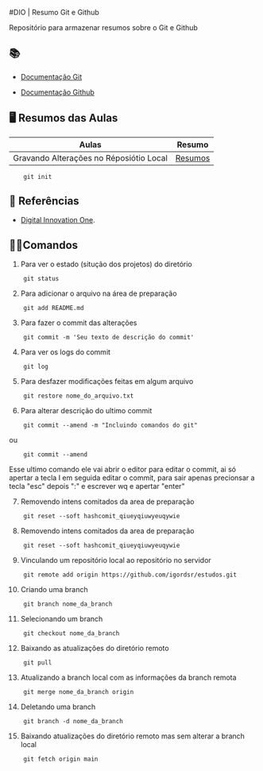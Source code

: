 #DIO | Resumo Git e Github

Repositório para armazenar resumos sobre o Git e Github

## 📚
- [Documentação Git](https://git-scm.com/doc)

- [Documentação Github](https://docs.github.com/pt/get-started/writing-on-github/getting-started-with-writing-and-formatting-on-github/quickstart-for-writing-on-github)

## 🖥️ Resumos das Aulas

| Aulas | Resumo |
| ------| ------ |
| Gravando Alterações no Réposiótio Local | [Resumos]() |

```
    git init
```

## 🔎 Referências
- [Digital Innovation One]().


## 👨‍💻Comandos
1. Para ver o estado (situção dos projetos) do diretório
```
    git status
```

2. Para adicionar o arquivo na área de preparação
```
    git add README.md
```

3. Para fazer o commit das alterações
```
    git commit -m 'Seu texto de descrição do commit'
```

4. Para ver os logs do commit
```
    git log
```

5. Para desfazer modificações feitas em algum arquivo
```
    git restore nome_do_arquivo.txt
```

6. Para alterar descrição do ultimo commit
```
    git commit --amend -m "Incluindo comandos do git"
```
ou

```
    git commit --amend
```
Esse ultimo comando ele vai abrir o editor para editar o commit, ai só apertar a tecla I em seguida editar o commit, para sair apenas precionsar a tecla "esc" depois ":" e escrever wq e apertar "enter"

7. Removendo intens comitados da area de preparação
```
    git reset --soft hashcomit_qiueyqiuwyeuqywie
```

8. Removendo intens comitados da area de preparação
```
    git reset --soft hashcomit_qiueyqiuwyeuqywie
```

9. Vinculando um repositório local ao repositório no servidor
```
    git remote add origin https://github.com/igordsr/estudos.git
```

10. Criando uma branch
```
    git branch nome_da_branch
```

11. Selecionando um branch
```
    git checkout nome_da_branch
```

12. Baixando as atualizações do diretório remoto
```
    git pull
```

13. Atualizando a branch local com as informações da branch remota
```
    git merge nome_da_branch origin
```

14. Deletando uma branch
```
    git branch -d nome_da_branch
```

15. Baixando atualizações do diretório remoto mas sem alterar a branch local
```
    git fetch origin main
```
